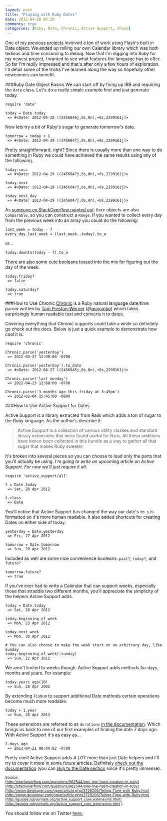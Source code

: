 ```yaml
---
layout: post
title: "Playing with Ruby Dates"
date: 2012-04-28 07:20
comments: true
categories: [Ruby, Date, Chronic, Active Support, Chain]
---
```


One of [my previous projects](https://vimeo.com/40633070) involved a ton of work using Flash's built in Date object. We ended up rolling our own Calendar library which was both tedious and time consuming to debug. Now that I'm digging into Ruby for my newest project, I wanted to see what features the language has to offer. So far I'm *really* impressed and that's after only a few hours of exploration. I'll detail some of the tricks I've learned along the way so hopefully other newcomers can benefit.

<!--more-->

###Ruby Date Object Basics
We can start off by firing up IRB and requiring the `date` class. Let's do a really simple example first and just generate today.

```
require 'date'

today = Date.today
 => #<Date: 2012-04-28 ((2456046j,0s,0n),+0s,2299161j)>
```

Now lets try a bit of Ruby's sugar to generate tomorrow's date.

```
tomorrow = today + 1
 => #<Date: 2012-04-29 ((2456047j,0s,0n),+0s,2299161j)> 
```
Pretty straightforward, right? Since there is usually more than one way to do something in Ruby we could have achieved the same results using any of the following.

```
today.succ
 => #<Date: 2012-04-29 ((2456047j,0s,0n),+0s,2299161j)>

today.next
 => #<Date: 2012-04-29 ((2456047j,0s,0n),+0s,2299161j)> 

today.next_day
 => #<Date: 2012-04-29 ((2456047j,0s,0n),+0s,2299161j)> 
```

As [someone on StackOverflow pointed out](http://stackoverflow.com/questions/962544/one-line-hash-creation-in-ruby): `Date` objects are also `Comparable`, so you can construct a `Range`. If you wanted to collect every day from the previous week into an array you could do the following:
```
last_week = today - 7
every_day_last_week = (last_week..today).to_a
```

or...

```
today.downto(today - 7).to_a
```

There are also some cute booleans tossed into the mix for figuring out the day of the week.

```
today.friday?
 => false

today.saturday?
 => true
```

###How to Use Chronic
[Chronic](https://github.com/mojombo/chronic/) is a Ruby natural language date/time parser written by [Tom Preston-Werner](http://tom.preston-werner.com/) ([@mojombo](https://twitter.com/#!/mojombo)) which takes surprisingly human readable text and converts it to dates.

Covering everything that Chronic supports could take a while so definitely go check out the docs. Below is just a quick example to demonstrate how cool it is.

```
require 'chronic'

Chronic.parse('yesterday')
 => 2012-04-27 12:00:00 -0700

Chronic.parse('yesterday').to_date
 => #<Date: 2012-04-27 ((2456045j,0s,0n),+0s,2299161j)> 

Chronic.parse('last monday')
 => 2012-04-23 12:00:00 -0700 

Chronic.parse('3 months ago this friday at 3:45pm')
 => 2012-02-04 15:45:00 -0800
```

###How to Use Active Support for Dates

Active Support is a library extracted from Rails which adds a ton of sugar to the Ruby language. As the author's describe it:

>Active Support is a collection of various utility classes and standard library extensions that were found useful for Rails. All these additions have hence been collected in this bundle as a way to gather all that sugar that makes Ruby sweeter.

It's broken into several pieces so you can choose to load only the parts that you'll actually be using. *I'm going to write an upcoming article on Active Support. For now we'll just require it all.*

```
require 'active_support/all'

t = Date.today
 => Sat, 28 Apr 2012

t.class
 => Date 
```

You'll notice that Active Support has changed the way our date's `to_s` is formatted so it's more human readable. It also added shortcuts for creating Dates on either side of today.

```
yesterday = Date.yesterday
 => Fri, 27 Apr 2012 
 
tomorrow = Date.tomorrow
 => Sun, 29 Apr 2012
```

Included as well are some nice convenience booleans: `past?`, `today?`, and `future?`
```
tomorrow.future?
 => true
```

If you've ever had to write a Calendar that can support weeks, especially those that straddle two different months, you'll appreciate the simplicity of the helpers Active Support adds.

```
today = Date.today
 => Sat, 28 Apr 2012

today.beginning_of_week
 => Mon, 23 Apr 2012

today.next_week
 => Mon, 30 Apr 2012

# You can also choose to make the week start on an arbitrary day, like Sunday
today.beginning_of_week(:sunday)
 => Sun, 22 Apr 2012
```    

We aren't limited to weeks though. Active Support adds methods for days, months and years. For example:

```
today.years_ago(10)
 => Sun, 28 Apr 2002
```

By extending `FixNum` to support additional Date methods certain operations become much more readable.

```
today + 1.year
 => Sun, 28 Apr 2013
```

These extensions are referred to as `durations` [in the documentation](http://guides.rubyonrails.org/active_support_core_extensions.html).
Which brings us back to one of our first examples of finding the date 7 days ago. With Active Support it's as easy as...

```
7.days.ago
 => 2012-04-21 08:44:02 -0700
```

Pretty cool! Active Support adds *A LOT* more than just Date helpers and I'll try to cover it more in some future articles. Definitely [check out the documentation](http://guides.rubyonrails.org/active_support_core_extensions.html) (you can [skip to the Date section](http://guides.rubyonrails.org/active_support_core_extensions.html#extensions-to-date) since it's pretty immense).

<small>Source:<br />
[http://stackoverflow.com/questions/962544/one-line-hash-creation-in-ruby](http://stackoverflow.com/questions/962544/one-line-hash-creation-in-ruby)
[http://www.developer.com/open/article.php/3729206/Telling-Time-with-Ruby.htm](http://www.developer.com/open/article.php/3729206/Telling-Time-with-Ruby.htm)
[http://guides.rubyonrails.org/active_support_core_extensions.html](http://guides.rubyonrails.org/active_support_core_extensions.html )</small>

You should follow me on Twitter [here.](http://twitter.com/rob_dodson)